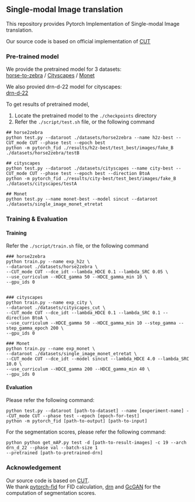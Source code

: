 ## Single-modal Image translation

This repository provides Pytorch Implementation of Single-modal Image translation.

Our source code is based on official implementation of [CUT](https://github.com/taesungp/contrastive-unpaired-translation)

### Pre-trained model

We provide the pretrained model for 3 datasets: \
[horse-to-zebra](https://drive.google.com/file/d/11N8KXWSS4m6o-oTeQOO7KahPp7Nd7BaE/view?usp=sharing) /
[Cityscapes](https://drive.google.com/file/d/1oPIyWwLEtBIKaO4vZZVijMHJD7xICBsh/view?usp=sharing) /
[Monet](https://drive.google.com/file/d/1fzkME3D-g8tztdr8rotucbtdxSe7YrIy/view?usp=sharing)

We also provied drn-d-22 model for cityscapes: \
[drn-d-22](https://drive.google.com/file/d/1nNV_tQ4PhEyF6TohgYOaZ51qUYvXoMMB/view?usp=sharing)

To get results of pretrained model, 
1. Locate the pretrained model to the ```./checkpoints``` directory
2. Refer the ```./script/test.sh``` file, or the following command
```
## horse2zebra 
python test.py --dataroot ./datasets/horse2zebra --name h2z-best --CUT_mode CUT --phase test --epoch best
python -m pytorch_fid ./results/h2z-best/test_best/images/fake_B ./datasets/horse2zebra/testB

## cityscapes
python test.py --dataroot ./datasets/cityscapes --name city-best --CUT_mode CUT --phase test --epoch best --direction BtoA
python -m pytorch_fid ./results/city-best/test_best/images/fake_B ./datasets/cityscapes/testA

## Monet 
python test.py --name monet-best --model sincut --dataroot ./datasets/single_image_monet_etretat
```


### Training & Evaluation
#### Training 
Refer the ```./script/train.sh``` file, or the following command
```
### horse2zebra
python train.py --name exp_h2z \
--dataroot ./datasets/horse2zebra \
--CUT_mode CUT --dce_idt --lambda_HDCE 0.1 --lambda_SRC 0.05 \
--use_curriculum --HDCE_gamma 50 --HDCE_gamma_min 10 \
--gpu_ids 0


### cityscapes
python train.py --name exp_city \
--dataroot ./datasets/cityscapes_cut \
--CUT_mode CUT --dce_idt --lambda_HDCE 0.1 --lambda_SRC 0.1 --direction BtoA \
--use_curriculum --HDCE_gamma 50 --HDCE_gamma_min 10 --step_gamma --step_gamma_epoch 200 \
--gpu_ids 0

### Monet
python train.py --name exp_monet \
--dataroot ./datasets/single_image_monet_etretat \
--CUT_mode CUT --dce_idt --model sincut --lambda_HDCE 4.0 --lambda_SRC 10.0 \
--use_curriculum --HDCE_gamma 200 --HDCE_gamma_min 40 \
--gpu_ids 0
```

#### Evaluation
Please refer the following command:
```
python test.py --dataroot [path-to-dataset] --name [experiment-name] --CUT_mode CUT --phase test --epoch [epoch-for-test]
python -m pytorch_fid [path-to-output] [path-to-input]
```

For the segmentation scores, please refer the following command:
```
python python get_mAP.py test -d [path-to-result-images] -c 19 --arch drn_d_22 --phase val --batch-size 1 
--pretrained [path-to-pretrained-drn]
```

### Acknowledgement
Our source code is based on [CUT](https://github.com/taesungp/contrastive-unpaired-translation). \
We thank [pytorch-fid](https://github.com/mseitzer/pytorch-fid) for FID calculation, [drn](https://github.com/fyu/drn) and [GcGAN](https://github.com/hufu6371/GcGAN) for the computation of segmentation scores. 
